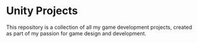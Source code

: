 # Unity Projects
This repository is a collection of all my game development projects, created as part of my passion for game design and development.
